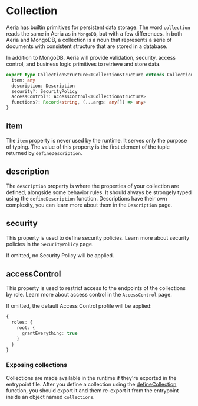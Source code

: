 # Collection

Aeria has builtin primitives for persistent data storage. The word `collection` reads the same in Aeria as in `MongoDB`, but with a few differences.
In both Aeria and MongoDB, a collection is a noun that represents a serie of documents with consistent structure that are stored in a database.

In addition to MongoDB, Aeria will provide validation, security, access control, and business logic primitives to retrieve and store data.

```typescript
export type CollectionStructure<TCollectionStructure extends CollectionStructure = any> = {
  item: any
  description: Description
  security?: SecurityPolicy
  accessControl?: AccessControl<TCollectionStructure>
  functions?: Record<string, (...args: any[]) => any>
}
```

## item

The `item` property is never used by the runtime. It serves only the purpose of typing.
The value of this property is the first element of the tuple returned by `defineDescription`.

## description

The `description` property is where the properties of your collection are
defined, alongside some behavior rules. It should always be strongely typed
using the `defineDescription` function. Descriptions have their own complexity,
you can learn more about them in the `Description` page.

## security

This property is used to define security policies.
Learn more about security policies in the `SecurityPolicy` page.

If omitted, no Security Policy will be applied.

## accessControl

This property is used to restrict access to the endpoints of the collections by role.
Learn more about access control in the `AccessControl` page.

If omitted, the default Access Control profile will be applied:

```typescript
{
  roles: {
    root: {
      grantEverything: true
    }
  }
}
```


### Exposing collections

Collections are made available in the runtime if they're exported in the
entrypoint file. After you define a collection using the
[defineCollection](/backend/define-collection) function, you should export it
and them re-export it from the entrypoint inside an object named `collections`.

